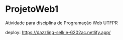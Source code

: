 # ProjetoWeb1
 Atividade para disciplina de Programação Web UTFPR

deploy: https://dazzling-selkie-6202ac.netlify.app/
